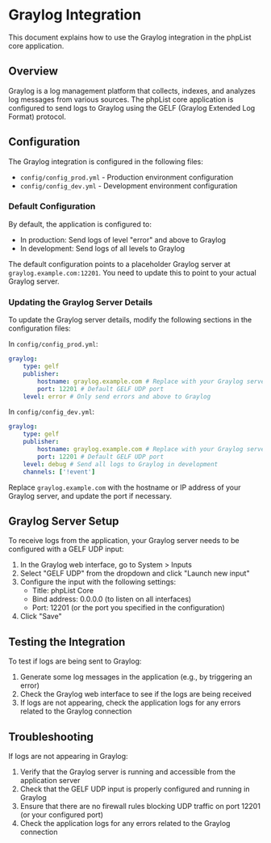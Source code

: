 # Graylog Integration

This document explains how to use the Graylog integration in the phpList core application.

## Overview

Graylog is a log management platform that collects, indexes, and analyzes log messages from various sources. The phpList core application is configured to send logs to Graylog using the GELF (Graylog Extended Log Format) protocol.

## Configuration

The Graylog integration is configured in the following files:

- `config/config_prod.yml` - Production environment configuration
- `config/config_dev.yml` - Development environment configuration

### Default Configuration

By default, the application is configured to:

- In production: Send logs of level "error" and above to Graylog
- In development: Send logs of all levels to Graylog

The default configuration points to a placeholder Graylog server at `graylog.example.com:12201`. You need to update this to point to your actual Graylog server.

### Updating the Graylog Server Details

To update the Graylog server details, modify the following sections in the configuration files:

In `config/config_prod.yml`:

```yaml
graylog:
    type: gelf
    publisher:
        hostname: graylog.example.com # Replace with your Graylog server hostname
        port: 12201 # Default GELF UDP port
    level: error # Only send errors and above to Graylog
```

In `config/config_dev.yml`:

```yaml
graylog:
    type: gelf
    publisher:
        hostname: graylog.example.com # Replace with your Graylog server hostname
        port: 12201 # Default GELF UDP port
    level: debug # Send all logs to Graylog in development
    channels: ['!event']
```

Replace `graylog.example.com` with the hostname or IP address of your Graylog server, and update the port if necessary.

## Graylog Server Setup

To receive logs from the application, your Graylog server needs to be configured with a GELF UDP input:

1. In the Graylog web interface, go to System > Inputs
2. Select "GELF UDP" from the dropdown and click "Launch new input"
3. Configure the input with the following settings:
   - Title: phpList Core
   - Bind address: 0.0.0.0 (to listen on all interfaces)
   - Port: 12201 (or the port you specified in the configuration)
4. Click "Save"

## Testing the Integration

To test if logs are being sent to Graylog:

1. Generate some log messages in the application (e.g., by triggering an error)
2. Check the Graylog web interface to see if the logs are being received
3. If logs are not appearing, check the application logs for any errors related to the Graylog connection

## Troubleshooting

If logs are not appearing in Graylog:

1. Verify that the Graylog server is running and accessible from the application server
2. Check that the GELF UDP input is properly configured and running in Graylog
3. Ensure that there are no firewall rules blocking UDP traffic on port 12201 (or your configured port)
4. Check the application logs for any errors related to the Graylog connection
